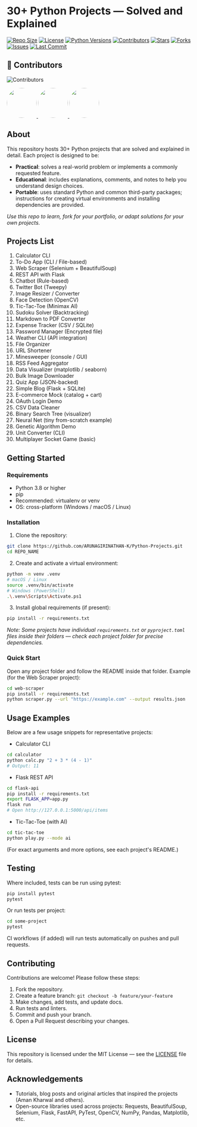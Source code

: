 # 30+ Python Projects — Solved and Explained

[![Repo Size](https://img.shields.io/github/repo-size/ARUNAGIRINATHAN-K/Python-Projects?color=blue)](https://github.com/ARUNAGIRINATHAN-K/Python-Projects-For-Beginners-and-Advanced-Level)
[![License](https://img.shields.io/github/license/ARUNAGIRINATHAN-K/Python-Projects?color=green)](LICENSE)
[![Python Versions](https://img.shields.io/badge/python-3.8%2B-blue.svg)](https://www.python.org/)
[![Contributors](https://img.shields.io/github/contributors/ARUNAGIRINATHAN-K/Python-Projects)](https://github.com/ARUNAGIRINATHAN-K/Python-Projects-For-Beginners-and-Advanced-Level/graphs/contributors)
[![Stars](https://img.shields.io/github/stars/ARUNAGIRINATHAN-K/Python-Projects?style=social)](https://github.com/ARUNAGIRINATHAN-K/Python-Projects/stargazers)
[![Forks](https://img.shields.io/github/forks/ARUNAGIRINATHAN-K/Python-Projects?style=social)](https://github.com/ARUNAGIRINATHAN-K/Python-Projects/network/members)
[![Issues](https://img.shields.io/github/issues/ARUNAGIRINATHAN-K/Python-Projects)](https://github.com/ARUNAGIRINATHAN-K/Python-Projects/issues)
[![Last Commit](https://img.shields.io/github/last-commit/ARUNAGIRINATHAN-K/Python-Projects)](https://github.com/ARUNAGIRINATHAN-K/Python-Projects/commits/main)

## 👥 Contributors

![Contributors](https://img.shields.io/github/contributors/ARUNAGIRINATHAN-K/Python-Projects?color=blue)

  <a href="https://github.com/ARUNAGIRINATHAN-K">
    <img src="https://avatars.githubusercontent.com/ARUNAGIRINATHAN-K" width="80" style="border-radius:50%;" />
  </a>
  
  <a href="https://github.com/GOPIKRISHNAN-S-15">
    <img src="https://avatars.githubusercontent.com/GOPIKRISHNAN-S-15" width="80" style="border-radius:50%;" />
  </a>
  
   <a href="https://github.com/Code-master31">
    <img src="https://avatars.githubusercontent.com/Code-master31" width="80" style="border-radius:50%;" />
  </a>

<br>


## About
This repository hosts 30+ Python projects that are solved and explained in detail. Each project is designed to be:
- **Practical**: solves a real-world problem or implements a commonly requested feature.
- **Educational**: includes explanations, comments, and notes to help you understand design choices.
- **Portable**: uses standard Python and common third-party packages; instructions for creating virtual environments and installing dependencies are provided.

_Use this repo to learn, fork for your portfolio, or adapt solutions for your own projects._

## Projects List


1. Calculator CLI
2. To-Do App (CLI / File-based)
3. Web Scraper (Selenium + BeautifulSoup)
4. REST API with Flask
5. Chatbot (Rule-based)
6. Twitter Bot (Tweepy)
7. Image Resizer / Converter
8. Face Detection (OpenCV)
9. Tic-Tac-Toe (Minimax AI)
10. Sudoku Solver (Backtracking)
11. Markdown to PDF Converter
12. Expense Tracker (CSV / SQLite)
13. Password Manager (Encrypted file)
14. Weather CLI (API integration)
15. File Organizer
16. URL Shortener
17. Minesweeper (console / GUI)
18. RSS Feed Aggregator
19. Data Visualizer (matplotlib / seaborn)
20. Bulk Image Downloader
21. Quiz App (JSON-backed)
22. Simple Blog (Flask + SQLite)
23. E-commerce Mock (catalog + cart)
24. OAuth Login Demo
25. CSV Data Cleaner
26. Binary Search Tree (visualizer)
27. Neural Net (tiny from-scratch example)
28. Genetic Algorithm Demo
29. Unit Converter (CLI)
30. Multiplayer Socket Game (basic)

## Getting Started

### Requirements
- Python 3.8 or higher
- pip
- Recommended: virtualenv or venv
- OS: cross-platform (Windows / macOS / Linux)

### Installation
1. Clone the repository:
```bash
git clone https://github.com/ARUNAGIRINATHAN-K/Python-Projects.git
cd REPO_NAME
```

2. Create and activate a virtual environment:
```bash
python -m venv .venv
# macOS / Linux
source .venv/bin/activate
# Windows (PowerShell)
.\.venv\Scripts\Activate.ps1
```

3. Install global requirements (if present):
```bash
pip install -r requirements.txt
```

_Note: Some projects have individual `requirements.txt` or `pyproject.toml` files inside their folders — check each project folder for precise dependencies._

### Quick Start
Open any project folder and follow the README inside that folder. Example (for the Web Scraper project):
```bash
cd web-scraper
pip install -r requirements.txt
python scraper.py --url "https://example.com" --output results.json
```

## Usage Examples
Below are a few usage snippets for representative projects:

- Calculator CLI
```bash
cd calculator
python calc.py "2 + 3 * (4 - 1)"
# Output: 11
```

- Flask REST API
```bash
cd flask-api
pip install -r requirements.txt
export FLASK_APP=app.py
flask run
# Open http://127.0.0.1:5000/api/items
```

- Tic-Tac-Toe (with AI)
```bash
cd tic-tac-toe
python play.py --mode ai
```

(For exact arguments and more options, see each project's README.)

## Testing
Where included, tests can be run using pytest:
```bash
pip install pytest
pytest
```
Or run tests per project:
```bash
cd some-project
pytest
```
CI workflows (if added) will run tests automatically on pushes and pull requests.

## Contributing
Contributions are welcome! Please follow these steps:
1. Fork the repository.
2. Create a feature branch: `git checkout -b feature/your-feature`
3. Make changes, add tests, and update docs.
4. Run tests and linters.
5. Commit and push your branch.
6. Open a Pull Request describing your changes.

## License
This repository is licensed under the MIT License — see the [LICENSE](LICENSE) file for details.

## Acknowledgements
- Tutorials, blog posts and original articles that inspired the projects (Aman Kharwal and others).
- Open-source libraries used across projects: Requests, BeautifulSoup, Selenium, Flask, FastAPI, PyTest, OpenCV, NumPy, Pandas, Matplotlib, etc.
